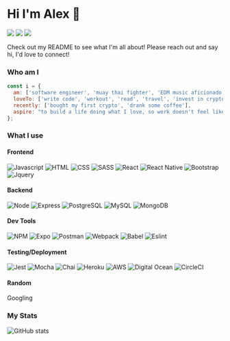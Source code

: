 # Hi I'm Alex 👋

<a href="mailto:acakic92@gmail.com?"><img src="https://img.shields.io/badge/acakic92@gmail.com-%23DD0031.svg?&style=for-the-badge&logo=gmail&logoColor=white"/></a>
<a href="https://www.linkedin.com/in/aleksandarcakic/"><img src="https://img.shields.io/badge/AleksandarCakic-0077B5?style=for-the-badge&logo=linkedin&logoColor=white"/></a>
<a href="https://gist.github.com/aleksandar-cakic"><img src="https://img.shields.io/badge/Engineering Journals-100000?style=for-the-badge&logo=github&logoColor=white"/></a>

Check out my README to see what I'm all about! Please reach out and say hi, I'd love to connect!

### Who am I

```javascript
const i = {
  am: ['software engineer', 'muay thai fighter', 'EDM music aficionado', 'coffee enthusiast', 'Drake fan'],
  loveTo: ['write code', 'workout', 'read', 'travel', 'invest in crypto', 'cook healthy food'],
  recently: ['bought my first crypto', 'drank some coffee'],
  aspire: "to build a life doing what I love, so work doesn't feel like work"
};
```

### What I use

#### Frontend
![Javascript](https://img.shields.io/badge/JavaScript-323330?style=for-the-badge&logo=javascript&logoColor=F7DF1E) 
![HTML](https://img.shields.io/badge/HTML5-E34F26?style=for-the-badge&logo=html5&logoColor=white) 
![CSS](https://img.shields.io/badge/CSS3-1572B6?style=for-the-badge&logo=css3&logoColor=white)
![SASS](https://img.shields.io/badge/Sass-CC6699?style=for-the-badge&logo=sass&logoColor=white)
![React](https://img.shields.io/badge/React-20232A?style=for-the-badge&logo=react&logoColor=61DAFB)
![React Native](https://img.shields.io/badge/React_Native-20232A?style=for-the-badge&logo=react&logoColor=61DAFB)
![Bootstrap](https://img.shields.io/badge/Bootstrap-563D7C?style=for-the-badge&logo=bootstrap&logoColor=white)
![Jquery](https://img.shields.io/badge/jQuery-0769AD?style=for-the-badge&logo=jquery&logoColor=white)
#### Backend
![Node](https://img.shields.io/badge/Node.js-339933?style=for-the-badge&logo=nodedotjs&logoColor=white)
![Express](https://img.shields.io/badge/Express.js-000000?style=for-the-badge&logo=express&logoColor=white)
![PostgreSQL](https://img.shields.io/badge/PostgreSQL-316192?style=for-the-badge&logo=postgresql&logoColor=white) 
![MySQL](https://img.shields.io/badge/MySQL-005C84?style=for-the-badge&logo=mysql&logoColor=white)
![MongoDB](https://img.shields.io/badge/MongoDB-4EA94B?style=for-the-badge&logo=mongodb&logoColor=white)
#### Dev Tools
![NPM](https://img.shields.io/badge/npm-CB3837?style=for-the-badge&logo=npm&logoColor=white)
![Expo](https://img.shields.io/badge/Expo-1B1F23?style=for-the-badge&logo=expo&logoColor=white)
![Postman](https://img.shields.io/badge/Postman-FF6C37?style=for-the-badge&logo=Postman&logoColor=white)
![Webpack](https://img.shields.io/badge/Webpack-8DD6F9?style=for-the-badge&logo=Webpack&logoColor=whitel)
![Babel](https://img.shields.io/badge/Babel-F9DC3E?style=for-the-badge&logo=babel&logoColor=white)
![Eslint](https://img.shields.io/badge/eslint-3A33D1?style=for-the-badge&logo=eslint&logoColor=white)
#### Testing/Deployment
![Jest](https://img.shields.io/badge/Jest-C21325?style=for-the-badge&logo=jest&logoColor=white)
![Mocha](https://img.shields.io/badge/Mocha-8D6748?style=for-the-badge&logo=Mocha&logoColor=white)
![Chai](https://img.shields.io/badge/chai-A30701?style=for-the-badge&logo=chai&logoColor=white)
![Heroku](https://img.shields.io/badge/Heroku-430098?style=for-the-badge&logo=heroku&logoColor=white)
![AWS](https://img.shields.io/badge/Amazon_AWS-FF9900?style=for-the-badge&logo=amazonaws&logoColor=white)
![Digital Ocean](https://img.shields.io/badge/Digital_Ocean-0080FF?style=for-the-badge&logo=DigitalOcean&logoColor=white)
![CircleCI](https://img.shields.io/badge/circleci-343434?style=for-the-badge&logo=circleci&logoColor=white)
#### Random
Googling

### My Stats

![GitHub stats](https://github-readme-stats.vercel.app/api?username=aleksandar-cakic&show_icons=true&theme=dark)

